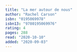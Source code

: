 ```yaml
---
title: "La mer autour de nous"
author: "Rachel Carson"
isbn: "0195069978"
isbn13: "9780195069976"
rating: 4
pages: 288
read: "2020-10-10"
added: "2020-09-03"
---
```


